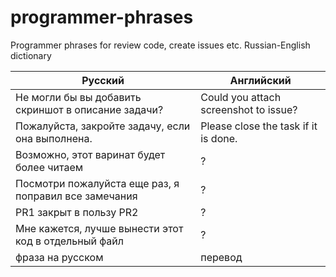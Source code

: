 # programmer-phrases
Programmer phrases for review code, create issues etc. Russian-English dictionary

| Русский | Английский|
|-------- | --------- |
| Не могли бы вы добавить скриншот в описание задачи? |  Could you attach screenshot to issue? |
| Пожалуйста, закройте задачу, если она выполнена. | Please close the task if it is done. |
| Возможно, этот варинат будет более читаем | ? |
| Посмотри пожалуйста еще раз, я поправил все замечания | ? |
| PR1 закрыт в пользу PR2 | ? |
| Мне кажется, лучше вынести этот код в отдельный файл | ? |
| фраза на русском | перевод |
